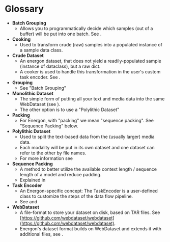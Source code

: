 <!--- Copyright (c) 2025, NVIDIA CORPORATION.
SPDX-License-Identifier: BSD-3-Clause -->

# Glossary

* **Batch Grouping**
    * Allows you to programmatically decide which samples (out of a buffer) will be put into one batch. See [](../advanced/grouping.md).
* **Cooking**
    * Used to transform crude (raw) samples into a populated instance of a sample data class.
* **Crude Dataset**
    * An energon dataset, that does not yield a readily-populated sample (instance of dataclass), but a raw dict.
    * A cooker is used to handle this transformation in the user's custom task encoder. See [](crude-data).
* **Grouping**
    * See "Batch Grouping"
* **Monolithic Dataset**
    * The simple form of putting all your text and media data into the same WebDataset (see [](monolithic-dataset)).
    * The other option is to use a "Polylithic Dataset"
* **Packing**
    * For Energon, with "packing" we mean "sequence packing". See "Sequence Packing" below.
* **Polylithic Dataset**
    * Used to split the text-based data from the (usually larger) media data.
    * Each modality will be put in its own dataset and one dataset can refer to the other by file names.
    * For more information see [](polylithic-dataset)
* **Sequence Packing**
    * A method to better utilize the available context length / sequence length of a model and reduce padding.
    * Explained in [](../advanced/packing.md)
* **Task Encoder**
    * An Energon-specific concept: The TaskEncoder is a user-defined class to customize the steps of the data flow pipeline.
    * See [](../basic/basics_flow.md) and [](../basic/task_encoder.md)
* **WebDataset**
    * A file-format to store your dataset on disk, based on TAR files. See [https://github.com/webdataset/webdataset](https://github.com/webdataset/webdataset).
    * Energon's dataset format builds on WebDataset and extends it with additional files, see [](data-on-disk).
